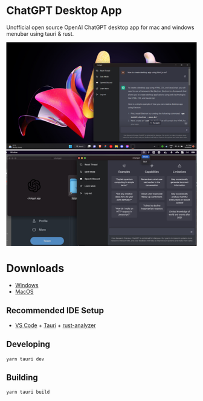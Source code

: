 # ChatGPT Desktop App

Unofficial open source OpenAI ChatGPT desktop app for mac and windows menubar using tauri & rust.

![screen](screenshot.png)
![screen-mac](macss.jpg)

# Downloads

- [Windows](/releases/chatgpt.msi)
- [MacOS](/releases/chatgpt.dmg)

## Recommended IDE Setup

- [VS Code](https://code.visualstudio.com/) + [Tauri](https://marketplace.visualstudio.com/items?itemName=tauri-apps.tauri-vscode) + [rust-analyzer](https://marketplace.visualstudio.com/items?itemName=rust-lang.rust-analyzer)

## Developing

```
yarn tauri dev
```

## Building

```
yarn tauri build
```

